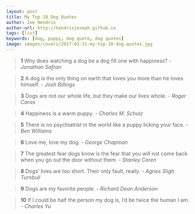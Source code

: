 ```yaml
---
layout: post
title: My Top 10 Dog Quotes
author: Joe Hendrix
author-url: http://hendrixjoseph.github.io
tags: [list]
keywords: [dog, puppy, dog quote, dog quotes]
image: images/covers/2017-03-31-my-top-10-dog-quotes.jpg
---
```


> **1** Why does watching a dog be a dog fill one with happiness? *- Jonathan Safran*

> **2** A dog is the only thing on earth that loves you more than he loves himself. *- Josh Billings*

> **3** Dogs are not our whole life, but they make our lives whole. *- Roger Caras*

> **4** Happiness is a warm puppy. *- Charles M. Schulz*

> **5** There is no psychiatrist in the world like a puppy licking your face. *- Ben Williams*

> **6** Love me, love my dog. *- George Chapman*

> **7** The greatest fear dogs know is the fear that you will not come back when you go out the door without them. *- Stanley Coren*

> **8** Dogs’ lives are too short. Their only fault, really. *- Agnes Sligh Turnbull*

> **9** Dogs are my favorite people. *- Richard Dean Anderson*

> **10** If I could be half the person my dog is, I’d be twice the human I am. *- Charles Yu*
